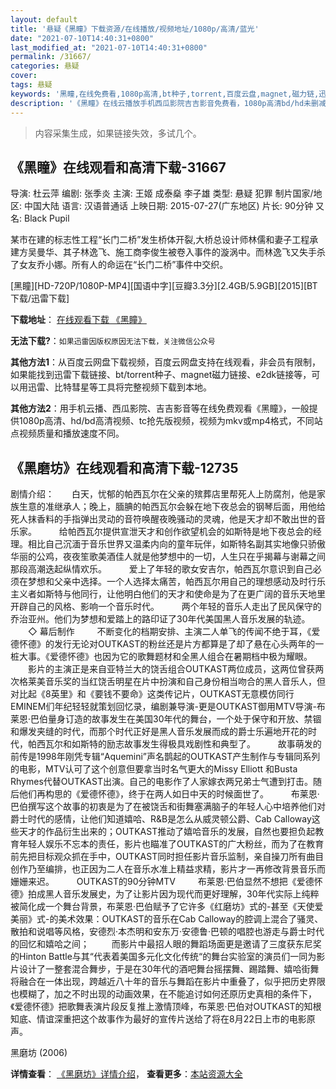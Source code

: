 ```yaml
---
layout: default
title: '悬疑《黑瞳》下载资源/在线播放/视频地址/1080p/高清/蓝光'
date: "2021-07-10T14:40:31+0800"
last_modified_at: "2021-07-10T14:40:31+0800"
permalink: /31667/
categories: 悬疑
cover:
tags: 悬疑
keywords: '黑瞳,在线免费看,1080p高清,bt种子,torrent,百度云盘,magnet,磁力链,迅雷下载资源'
description: '《黑瞳》在线云播放手机西瓜影院吉吉影音免费看，1080p高清bd/hd未删减完整版和tc抢先枪版，mkv/mp4格式，附带bt/torrent种子、magnet/磁力链、百度云盘、网盘资源迅雷下载链接'
---
```


>内容采集生成，如果链接失效，多试几个。


## 《黑瞳》在线观看和高清下载-31667

导演: 杜云萍 编剧: 张季炎 主演: 王姬 成泰燊 李子雄 类型: 悬疑 犯罪 制片国家/地区: 中国大陆 语言: 汉语普通话 上映日期: 2015-07-27(广东地区) 片长: 90分钟 又名: Black Pupil

某市在建的标志性工程“长门二桥”发生桥体开裂,大桥总设计师林儒和妻子工程承建方吴曼华、其子林逸飞、施工商李俊生被卷入事件的漩涡中。而林逸飞又失手杀了女友乔小娜。所有人的命运在“长门二桥”事件中交织。


[黑瞳][HD-720P/1080P-MP4][国语中字][豆瓣3.3分][2.4GB/5.9GB][2015][BT下载/迅雷下载]

**下载地址**： [在线观看下载 《黑瞳》](https://www.btdx8.com/torrent/black_pupil_2015.html) 


**无法下载?**：`如果迅雷因版权原因无法下载，关注微信公众号 `

**其他方法1**：从百度云网盘下载视频，百度云网盘支持在线观看，非会员有限制，如果能找到迅雷下载链接、bt/torrent种子、magnet磁力链接、e2dk链接等，可以用迅雷、比特彗星等工具将完整视频下载到本地。

**其他方法2**：用手机云播、西瓜影院、吉吉影音等在线免费观看《黑瞳》，一般提供1080p高清、hd/bd高清视频、tc抢先版视频，视频为mkv或mp4格式，不同站点视频质量和播放速度不同。


## 《黑磨坊》在线观看和高清下载-12735

剧情介绍：　　白天，忧郁的帕西瓦尔在父亲的殡葬店里帮死人上防腐剂，他是家族生意的准继承人；晚上，腼腆的帕西瓦尔会躲在地下夜总会的钢琴后面，用他给死人抹香料的手指弹出灵动的音符唤醒夜晚骚动的灵魂，他是天才却不敢出世的音乐家。  　　给帕西瓦尔提供宣泄天才和创作欲望机会的如斯特是地下夜总会的经理。相比自己沉湎于音乐世界又温柔内向的童年玩伴，如斯特名副其实地像只骄傲华丽的公鸡，夜夜笙歌美酒佳人就是他梦想中的一切，人生只在乎揭幕与谢幕之间那段高潮迭起纵情欢乐。  　　爱上了年轻的歌女安吉尔，帕西瓦尔意识到自己必须在梦想和父亲中选择。一个人选择太痛苦，帕西瓦尔用自己的理想感动及时行乐主义者如斯特与他同行，让他明白他们的天才和使命是为了在更广阔的音乐天地里开辟自己的风格、影响一个音乐时代。  　　两个年轻的音乐人走出了民风保守的乔治亚州。他们为梦想和爱踏上的路印证了30年代美国黑人音乐发展的轨迹。  　　◇ 幕后制作  　　不断变化的档期安排、主演二人单飞的传闻不绝于耳，《爱德怀德》的发行无论对OUTKAST的粉丝还是片方都算是了却了悬在心头两年的一桩大事。《爱德怀德》也因为它的歌舞题材和全黑人组合在暑期档中极为耀眼。  　　影片的主演正是来自亚特兰大的饶舌组合OUTKAST两位成员，这两位曾获两次格莱美音乐奖的当红饶舌明星在片中扮演和自己身份相当吻合的黑人音乐人，但对比起《8英里》和《要钱不要命》这类传记片，OUTKAST无意模仿同行EMINEM们年纪轻轻就策划回忆录，编剧兼导演-更是OUTKAST御用MTV导演-布莱恩·巴伯量身订造的故事发生在美国30年代的舞台，一个处于保守和开放、禁锢和爆发夹缝的时代，而那个时代正好是黑人音乐发展而成的爵士乐遍地开花的时代，帕西瓦尔和如斯特的励志故事发生得极具戏剧性和典型了。  　　故事萌发的前传是1998年刚凭专辑“Aquemini”声名鹊起的OUTKAST产生制作与专辑同系列的电影，MTV认可了这个创意但要拿当时名气更大的Missy Elliott 和Busta Rhymes代替OUTKAST出演。自己的电影作了人家嫁衣两兄弟士气遭到打击。随后他们再构思的《爱德怀德》，终于在两人如日中天的时候面世了。  　　布莱恩·巴伯撰写这个故事的初衷是为了在被饶舌和街舞塞满脑子的年轻人心中培养他们对爵士时代的感情，让他们知道嬉哈、R&B是怎么从威灵顿公爵、Cab Calloway这些天才的作品衍生出来的；OUTKAST推动了嬉哈音乐的发展，自然也要担负起教育年轻人娱乐不忘本的责任，影片也瞄准了OUTKAST的广大粉丝，而为了在教育前先把目标观众抓在手中，OUTKAST同时担任影片音乐监制，亲自操刀所有曲目创作乃至编排，也正因为二人在音乐水准上精益求精，影片才一再修改背景音乐而姗姗来迟。  　　OUTKAST的90分钟MTV  　　布莱恩·巴伯显然不想把《爱德怀德》拍成黑人音乐发展史，为了让影片因为现代而更好理解，30年代实际上纯粹被简化成一个舞台背景，布莱恩·巴伯赋予了它许多《红磨坊》式的-甚至《天使爱美丽》式-的美术效果：OUTKAST的音乐在Cab Calloway的腔调上混合了骚灵、散拍和说唱等风格，安德烈·本杰明和安东万·安德鲁·巴顿的唱腔也游走与爵士时代的回忆和嬉哈之间；  　　而影片中最招人眼的舞蹈场面更是邀请了三度获东尼奖的Hinton Battle与其“代表着美国多元化文化传统“的舞台实验室的演员们一同为影片设计了一整套混合舞步，于是在30年代的酒吧舞台摇摆舞、踢踏舞、嬉哈街舞将融合在一体出现，跨越近八十年的音乐与舞蹈在影片中重叠了，似乎把历史界限也模糊了，加之不时出现的动画效果，在不能追讨如何还原历史真相的条件下，《爱德怀德》把歌舞表演片段反复推上激情顶峰，布莱恩·巴伯对OUTKAST的知根知底、情谊深重把这个故事作为最好的宣传片送给了将在8月22日上市的电影原声。


黑磨坊 (2006)

**详情查看**： [《黑磨坊》详情介绍](/movie/12735/)， **查看更多**：[本站资源大全](/movie/t/all/)

